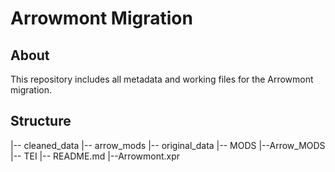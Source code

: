 # Arrowmont Migration

## About

This repository includes all metadata and working files for the Arrowmont migration.

## Structure

|-- cleaned_data
    |-- arrow_mods
|-- original_data
    |-- MODS
        |--Arrow_MODS
    |-- TEI
|-- README.md
|--Arrowmont.xpr
